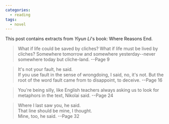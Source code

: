```yaml
---
categories: 
  - reading
tags:
  - novel
---
```


This post contains extracts from *Yiyun Li*'s book: Where Reasons End. 

> What if life could be saved by cliches? What if life must be lived by cliches? Somewhere tomorrow and somewhere yesterday--never somewhere today but cliche-land. --Page 9

> It's not your fault, he said.  
  If you use fault in the sense of wrongdoing, I said, no, it's not. But the root of the word fault came from to disappoint, to deceive. --Page 16
  
> You're being silly, like English teachers always asking us to look for metaphors in the text, Nikolai said. --Page 24

> Where I last saw you, he said.  
  That line should be mine, I thought.  
  Mine, too, he said. --Page 32
